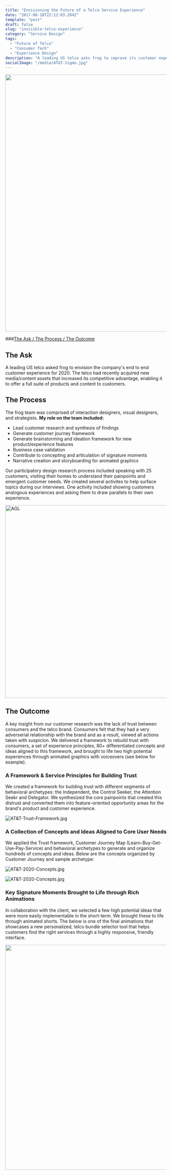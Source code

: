 ```yaml
---
title: "Envisioning the Future of a Telco Service Experience" 
date: "2017-08-18T22:12:03.284Z"
template: "post"
draft: false
slug: "invisible-telco-experience"
category: "Service Design"
tags:
  - "Future of Telco"
  - "Consumer Tech"
  - "Experience Design"
description: "A leading US telco asks frog to improve its customer experience for 2020."
socialImage: "/media/AT&T-Sigmo.jpg"
---
```


<img src="/media/AT&T-Sigmo.jpg" width="800" />

###[The Ask / ](#the-ask) [The Process / ](#the-process) [The Outcome](#the-outcome)

## The Ask

A leading US telco asked frog to envision the company's end to end customer experience for 2020. The telco had recently acquired new media/content assets that increased its competitive advantage, enabling it to offer a full suite of products and content to customers.

## The Process

The frog team was comprised of interaction designers, visual designers, and strategists. **My role on the team included:**
- Lead customer research and synthesis of findings
- Generate customer journey framework 
- Generate brainstorming and ideation framework for new product/experience features
- Business case validation
- Contribute to concepting and articulation of signature moments
- Narrative creation and storyboarding for animated graphics 

Our participatory design research process included speaking with 25 customers, visiting their homes to understand their painpoints and emergent customer needs. We created several activites to help surface topics during our interviews. One activity included showing customers analogous experiences and asking them to draw parallels to their own experience.

<img src="/media/AT&T-Research.jpg" alt="AGL" width="600"/>

## The Outcome

A key insight from our customer research was the lack of trust between consumers and the telco brand. Consumers felt that they had a very adverserial relationship with the brand and as a result, viewed all actions taken with suspicion. We delivered a framework to rebuild trust with consumers, a set of experience principles, 80+ differentiated concepts and ideas aligned to this framework, and brought to life two high potential experiences through animated graphics with voiceovers (see below for example).

### A Framework & Service Principles for Building Trust

We created a framework for building trust with different segments of behavioral archetypes: the Independent, the Control Seeker, the Attention Seekr and Delegator. We synthesized the core painpoints that created this distrust and converted them into feature-oriented opportunity areas for the brand's product and customer experience.

![AT&T-Trust-Framework.jpg](/media/AT&T-Trust-Framework.jpg)

### A Collection of Concepts and Ideas Aligned to Core User Needs

We applied the Trust framework, Customer Journey Map (Learn-Buy-Get-Use-Pay-Service) and behavioral archetypes to generate and organize hundreds of concepts and ideas. Below are the concepts organized by Customer Journey and sample archetype:

![AT&T-2020-Concepts.jpg](/media/AT&T-2020-Concepts.jpg)

![AT&T-2020-Concepts.jpg](/media/AT&T-Archetype.jpg)

### Key Signature Moments Brought to Life through Rich Animations

In collaboration with the client, we selected a few high potential ideas that were more easily implementable in the short-term. We brought these to life through animated shorts. The below is one of the final animations that showcases a new personalized, telco bundle selector tool that helps customers find the right services through a highly responsive, friendly interface.

<img src="/media/AT&T-Animation.gif" width="700" />


